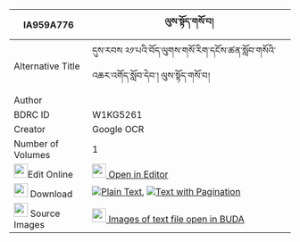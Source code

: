 |IA959A776|ལུས་སྟོད་གསོ་བ། 
| --- | --- 
|Alternative Title |དུས་རབས ༢༡་པའི་བོད་ལུགས་གསོ་རིག་དངོས་ཚན་སློབ་གསོའི་འཆར་འགོད་སློབ་དེབ་། ལུས་སྟོད་གསོ་བ།
|Author | 
|BDRC ID | W1KG5261
|Creator | Google OCR
|Number of Volumes| 1
|<img width="25" src="https://img.icons8.com/color/25/000000/edit-property.png">Edit Online| [<img width="25" src="https://avatars.githubusercontent.com/u/45091458?s=200&v=4"> Open in Editor](http://editor.openpecha.org/IA959A776)
|<img width="25" src="https://img.icons8.com/fluent/48/000000/download-2.png"/>  Download | [![](https://img.icons8.com/color/20/000000/txt.png)Plain Text](https://github.com/Openpecha/IA959A776/releases/download/v1/luto_sowa_plain_IA959A776.zip), [![](https://img.icons8.com/color/20/000000/txt.png)Text with Pagination](https://github.com/Openpecha/IA959A776/releases/download/v1/luto_sowa_pages_IA959A776.zip)
|<img width="25" src="https://img.icons8.com/plasticine/100/000000/pictures-folder.png"/>  Source Images | [<img width="25" src="https://library.bdrc.io/icons/BUDA-small.svg"> Images of text file open in BUDA](https://library.bdrc.io/show/bdr:W1KG5261)